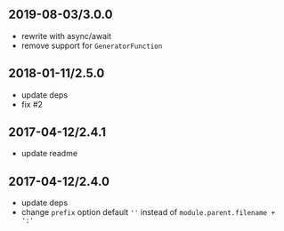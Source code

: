 ## 2019-08-03/3.0.0

- rewrite with async/await
- remove support for `GeneratorFunction`

## 2018-01-11/2.5.0

- update deps
- fix #2

## 2017-04-12/2.4.1

- update readme

## 2017-04-12/2.4.0

- update deps
- change `prefix` option default `''` instead of `module.parent.filename + ':'`
